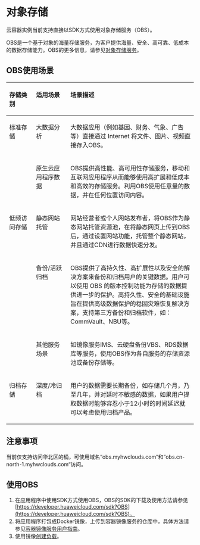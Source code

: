 # 对象存储<a name="cci_01_0046"></a>

云容器实例当前支持直接以SDK方式使用对象存储服务（OBS）。

OBS是一个基于对象的海量存储服务，为客户提供海量、安全、高可靠、低成本的数据存储能力。OBS的更多信息，请参见[对象存储服务](https://www.huaweicloud.com/product/obs.html)。

## OBS使用场景<a name="section628110373282"></a>

<a name="table20933141252916"></a>
<table><thead align="left"><tr id="row155111392917"><th class="cellrowborder" valign="top" width="14.288571142885711%" id="mcps1.1.4.1.1"><p id="p3551713102918"><a name="p3551713102918"></a><a name="p3551713102918"></a><strong id="b555101392911"><a name="b555101392911"></a><a name="b555101392911"></a><span>存储类别</span></strong></p>
</th>
<th class="cellrowborder" valign="top" width="18.36816318368163%" id="mcps1.1.4.1.2"><p id="p255161314299"><a name="p255161314299"></a><a name="p255161314299"></a><strong id="b3551113202916"><a name="b3551113202916"></a><a name="b3551113202916"></a><span>适用场景</span></strong></p>
</th>
<th class="cellrowborder" valign="top" width="67.34326567343265%" id="mcps1.1.4.1.3"><p id="p155516132292"><a name="p155516132292"></a><a name="p155516132292"></a><strong id="b135581316293"><a name="b135581316293"></a><a name="b135581316293"></a><span>场景描述</span></strong></p>
</th>
</tr>
</thead>
<tbody><tr id="row5575139299"><td class="cellrowborder" rowspan="2" valign="top" width="14.288571142885711%" headers="mcps1.1.4.1.1 "><p id="p44591951195211"><a name="p44591951195211"></a><a name="p44591951195211"></a>标准存储</p>
</td>
<td class="cellrowborder" valign="top" width="18.36816318368163%" headers="mcps1.1.4.1.2 "><p id="p61468396534"><a name="p61468396534"></a><a name="p61468396534"></a>大数据分析</p>
</td>
<td class="cellrowborder" valign="top" width="67.34326567343265%" headers="mcps1.1.4.1.3 "><p id="p359312419542"><a name="p359312419542"></a><a name="p359312419542"></a>大数据应用（例如基因、财务、气象、广告等）直接通过 Internet 将文件、图片、视频直接存入OBS。</p>
</td>
</tr>
<tr id="row057131310291"><td class="cellrowborder" valign="top" headers="mcps1.1.4.1.1 "><p id="p914610391533"><a name="p914610391533"></a><a name="p914610391533"></a>原生云应用程序数据</p>
</td>
<td class="cellrowborder" valign="top" headers="mcps1.1.4.1.2 "><p id="p984713516549"><a name="p984713516549"></a><a name="p984713516549"></a>OBS提供高性能、高可用性存储服务，移动和互联网应用程序从而能够使用高扩展和低成本和高效的存储服务。利用OBS使用任意量的数据，并在任何位置访问内容。</p>
</td>
</tr>
<tr id="row1557113132912"><td class="cellrowborder" rowspan="3" valign="top" width="14.288571142885711%" headers="mcps1.1.4.1.1 "><p id="p937016015538"><a name="p937016015538"></a><a name="p937016015538"></a>低频访问存储</p>
</td>
<td class="cellrowborder" valign="top" width="18.36816318368163%" headers="mcps1.1.4.1.2 "><p id="p314615392539"><a name="p314615392539"></a><a name="p314615392539"></a>静态网站托管</p>
</td>
<td class="cellrowborder" valign="top" width="67.34326567343265%" headers="mcps1.1.4.1.3 "><p id="p178774665411"><a name="p178774665411"></a><a name="p178774665411"></a>网站经营者或个人网站发布者，将OBS作为静态网站托管资源池，在将静态网页上传到OBS后，通过设置网站功能，托管整个静态网站，并且通过CDN进行数据快速分发。</p>
</td>
</tr>
<tr id="row65711314292"><td class="cellrowborder" valign="top" headers="mcps1.1.4.1.1 "><p id="p814616395532"><a name="p814616395532"></a><a name="p814616395532"></a>备份/活跃归档</p>
</td>
<td class="cellrowborder" valign="top" headers="mcps1.1.4.1.2 "><p id="p14438562547"><a name="p14438562547"></a><a name="p14438562547"></a>OBS提供了高持久性、高扩展性以及安全的解决方案来备份和归档用户的关键数据。用户可以使用 OBS 的版本控制功能为存储的数据提供进一步的保护。高持久性、安全的基础设施旨在提供高级数据保护的稳固灾难恢复解决方案，支持第三方备份和归档软件，如：CommVault、NBU等。</p>
</td>
</tr>
<tr id="row1458131314296"><td class="cellrowborder" valign="top" headers="mcps1.1.4.1.1 "><p id="p1514673914534"><a name="p1514673914534"></a><a name="p1514673914534"></a>其他服务场景</p>
</td>
<td class="cellrowborder" valign="top" headers="mcps1.1.4.1.2 "><p id="p62873785514"><a name="p62873785514"></a><a name="p62873785514"></a>如镜像服务IMS、云硬盘备份VBS、RDS数据库等服务，使用OBS作为各自服务的存储资源池或备份存储等。</p>
</td>
</tr>
<tr id="row146020134299"><td class="cellrowborder" valign="top" width="14.288571142885711%" headers="mcps1.1.4.1.1 "><p id="p260141316297"><a name="p260141316297"></a><a name="p260141316297"></a>归档存储</p>
</td>
<td class="cellrowborder" valign="top" width="18.36816318368163%" headers="mcps1.1.4.1.2 "><p id="p1214613905316"><a name="p1214613905316"></a><a name="p1214613905316"></a>深度/冷归档</p>
</td>
<td class="cellrowborder" valign="top" width="67.34326567343265%" headers="mcps1.1.4.1.3 "><p id="p1434431811551"><a name="p1434431811551"></a><a name="p1434431811551"></a>用户的数据需要长期备份，如存储几个月，乃至几年，并对延时不敏感的数据，如果用户提取数据时能够容忍小于12小时的时间延迟就可以考虑使用归档产品。</p>
</td>
</tr>
</tbody>
</table>

## 注意事项<a name="section6176173125420"></a>

当前仅支持访问华北区的桶，可使用域名“obs.myhwclouds.com“和“obs.cn-north-1.myhwclouds.com“访问。

## 使用OBS<a name="section175081820145417"></a>

1.  在应用程序中使用SDK方式使用OBS，OBS的SDK的下载及使用方法请参见[https://developer.huaweicloud.com/sdk?OBS](https://developer.huaweicloud.com/sdk?OBS)。
2.  将应用程序打包成Docker镜像，上传到容器镜像服务的仓库中，具体方法请参见[容器镜像服务用户指南](https://support.huaweicloud.com/usermanual-swr/swr_01_0009.html)。
3.  使用镜像[创建负载](创建工作负载.md)。

